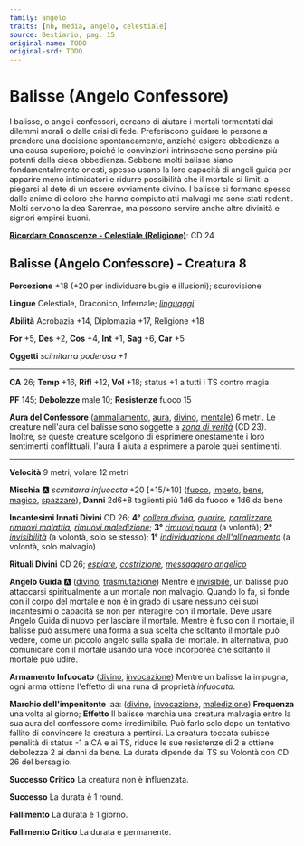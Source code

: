 ```yaml
---
family: angelo
traits: [nb, media, angelo, celestiale]
source: Bestiario, pag. 15
original-name: TODO
original-srd: TODO
---
```


# Balisse (Angelo Confessore)

I balisse, o angeli confessori, cercano di aiutare i mortali tormentati dai dilemmi morali o dalle crisi di fede. Preferiscono guidare le persone a prendere una decisione spontaneamente, anziché esigere obbedienza a una causa superiore, poiché le convinzioni intrinseche sono persino più potenti della cieca obbedienza. Sebbene molti balisse siano fondamentalmente onesti, spesso usano la loro capacità di angeli guida per apparire meno intimidatori e ridurre possibilità che il mortale si limiti a piegarsi al dete di un essere ovviamente divino. I balisse si formano spesso dalle anime di coloro che hanno compiuto atti malvagi ma sono stati redenti. Molti servono la dea Sarenrae, ma possono servire anche altre divinità e signori empirei buoni.

**[Ricordare Conoscenze - Celestiale (Religione)](/azioni/ricordare-conoscenze)**: CD 24

## Balisse (Angelo Confessore) - Creatura 8

**Percezione** +18 (+20 per individuare bugie e illusioni); scurovisione

**Lingue** Celestiale, Draconico, Infernale; *[linguaggi](/incantesimi/linguaggi)*

**Abilità** Acrobazia +14, Diplomazia +17, Religione +18

**For** +5, **Des** +2, **Cos** +4, **Int** +1, **Sag** +6, **Car** +5

**Oggetti** *scimitarra poderosa +1*

***

**CA** 26; **Temp** +16, **Rifl** +12, **Vol** +18; status +1 a tutti i TS contro magia

**PF** 145; **Debolezze** male 10; **Resistenze** fuoco 15

**Aura del Confessore** ([ammaliamento](/tratti/ammaliamento), [aura](/tratti/aura), [divino](/tratti/divino), [mentale](/tratti/mentale)) 6 metri. Le creature nell'aura del balisse sono soggette a *[zona di verità](/incantesimi/zona-di-verita)* (CD 23). Inoltre, se queste creature scelgono di esprimere onestamente i loro sentimenti conflittuali, l'aura li aiuta a esprimere a parole quei sentimenti.

***

**Velocità** 9 metri, volare 12 metri

**Mischia** :a: *scimitarra infuocata* +20 \[+15/+10] ([fuoco](/tratti/fuoco), [impeto](/tratti/impeto), [bene](/tratti/bene), [magico](/tratti/magico), [spazzare](/tratti/spazzare)), **Danni** 2d6+8 taglienti più 1d6 da fuoco e 1d6 da bene

**Incantesimi Innati Divini** CD 26; **4°** *[collera divina](/incantesimi/collera-divina), [guarire](/incantesimi/guarire), [paralizzare](/incantesimi/paralizzare), [rimuovi malattia](/incantesimi/rimuovi-malattia), [rimuovi maledizione](/incantesimi/rimuovi-maledizione)*; **3°** *[rimuovi paura](/incantesimi/rimuovi-paura)* (a volontà); **2°** *[invisibilità](/incantesimi/invisibilita)* (a volontà, solo se stesso); **1°** *[individuazione dell'allineamento](/incantesimi/individuazione-dellallineamento)* (a volontà, solo malvagio)

**Rituali Divini** CD 26; *[espiare](/incantesimi/rituali), [costrizione](/incantesimi/rituali), [messaggero angelico](/incantesimi/rituali)*

**Angelo Guida** :a: ([divino](/tratti/divino), [trasmutazione](/tratti/trasmutazione)) Mentre è [invisibile](/condizioni/invisibile), un balisse può attaccarsi spiritualmente a un mortale non malvagio. Quando lo fa, si fonde con il corpo del mortale e non è in grado di usare nessuno dei suoi incantesimi o capacità se non per interagire con il mortale. Deve usare Angelo Guida di nuovo per lasciare il mortale. Mentre è fuso con il mortale, il balisse può assumere una forma a sua scelta che soltanto il mortale può vedere, come un piccolo angelo sulla spalla del mortale. ln alternativa, può comunicare con il mortale usando una voce incorporea che soltanto il mortale può udire.

**Armamento Infuocato** ([divino](/tratti/divino), [invocazione](/tratti/invocazione)) Mentre un balisse la impugna, ogni arma ottiene l'effetto di una runa di proprietà *infuocata*.

**Marchio dell'impenitente** :aa:  ([divino](/tratti/divino), [invocazione](/tratti/invocazione), [maledizione](/tratti/maledizione)) **Frequenza** una volta al giorno; **Effetto** Il balisse marchia una creatura malvagia entro la sua aura del confessore come irredimibile. Può farlo solo dopo un tentativo fallito di convincere la creatura a pentirsi. La creatura toccata subisce penalità di status -1 a CA e ai TS, riduce le sue resistenze di 2 e ottiene debolezza 2 ai danni da bene. La durata dipende dal TS su Volontà con CD 26 del bersaglio.

**Successo Critico** La creatura non è influenzata.

**Successo** La durata è 1 round.

**Fallimento** La durata è 1 giorno.

**Fallimento Critico** La durata è permanente.
